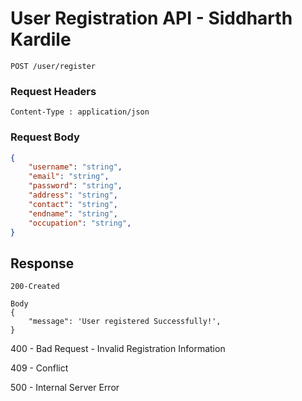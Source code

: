 # User Registration API - Siddharth Kardile
```
POST /user/register
```

### Request Headers
```
Content-Type : application/json
```

### Request Body
``` json
{
    "username": "string",
    "email": "string",
    "password": "string",
    "address": "string",
    "contact": "string",
    "endname": "string",
    "occupation": "string",
}
```
## Response
```
200-Created

Body
{
    "message": 'User registered Successfully!',
}

```
400 - Bad Request - Invalid Registration Information

409 - Conflict

500 - Internal Server Error

